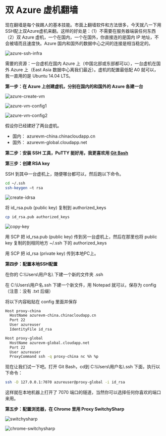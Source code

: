 # 双 Azure 虚机翻墙
现在翻墙是每个挨踢人的基本技能。市面上翻墙软件和方法很多，今天就八一下用SSH配上双Azure虚机来翻。这样的好处是：（1）不需要在服务器端装任何东西 （2）双 Azure 虚机，一个在国内，一个在国外，你直接连的是国内 IP 地址，不会被墙而且速度快。Azure 国内和国外的数据中心之间的连接是相当稳定的。
  
![azure-ssh-infra](https://raw.githubusercontent.com/martincai/blogs/master/resources/azure-ssh-infra.png)
  
需要的资源：一台虚机在国内 Azure 上（中国北部或东部都可以），一台虚机在国外 Azure 上（East Asia 数据中心离我们最近）。虚机的配置最低配 A0 就可以，我一直用的是 Ubuntu 14.04 LTS。
  
**第一步：在 Azure 上创建虚机，分别在国内的和国外的 Azure 各建一台**
  
![azure-create-vm](https://raw.githubusercontent.com/martincai/blogs/master/resources/azure-create-vm.png)
  
![azure-vm-config1](https://raw.githubusercontent.com/martincai/blogs/master/resources/azure-vm-config.png)
  
![azure-vm-config2](https://raw.githubusercontent.com/martincai/blogs/master/resources/azure-vm-config2.png)
  
假设你已经建好了两台虚机。
* 国内： azurevm-china.chinacloudapp.cn
* 国外： azurevm-global.cloudapp.net
  
**第二步：安装 SSH 工具，PuTTY 挺好用，我更喜欢用 [Git Bash](http://git-scm.com/downloads)**
  
**第三步：创建 RSA key**
  
SSH 到其中一台虚机上，随便哪台都可以，然后跑以下命令。
```bash
cd ~/.ssh
ssh-keygen –t rsa
```
![create-idrsa](https://raw.githubusercontent.com/martincai/blogs/master/resources/create-idrsa.png)
  
将 id_rsa.pub (public key) 复制到 authorized_keys
```bash
cp id_rsa.pub authorized_keys
```
![copy-key](https://raw.githubusercontent.com/martincai/blogs/master/resources/copy-authkeys.png)
  
用 SCP 把 id_rsa.pub (public key) 传到另一台虚机上，然后在那里也将 public key 复制的到相同地方 ~/.ssh 下的 authorized_keys
  
用 SCP 把 id_rsa (private key) 传到本地PC上。
  
**第四步：配置本地SSH配置**
  
在你的 C:\Users\用户名\ 下建一个新的文件夹 .ssh
  
在 C:\Users\用户名\.ssh 下建一个新文件，用 Notepad 就可以，保存为 config （注意：没有 .txt 后缀）
  
将以下内容粘贴在 config 里面并保存
```bash
Host proxy-china
  HostName azurevm-china.chinacloudapp.cn
  Port 22
  User azureuser
  IdentityFile id_rsa

Host proxy-global
  HostName azurevm-global.cloudapp.net
  Port 22
  User azureuser
  ProxyCommand ssh -q proxy-china nc %h %p
```
现在让我们试一下吧。打开 Git Bash，cd到 C:\Users\用户名\\.ssh 下面，执行以下命令：
```bash
ssh -D 127.0.0.1:7070 azureuser@proxy-global -i id_rsa
```
这样就在本地机器上打开了 7070 端口的隧道，当然你可以选择任何你喜欢的端口来用。
  
**第五步：配置浏览器，在 Chrome 里用 Proxy SwitchySharp**
  
![switchysharp](https://raw.githubusercontent.com/martincai/blogs/master/resources/switchysharp.png)
  
![chrome-switchysharp](https://raw.githubusercontent.com/martincai/blogs/master/resources/chrome-switchysharp.png)
